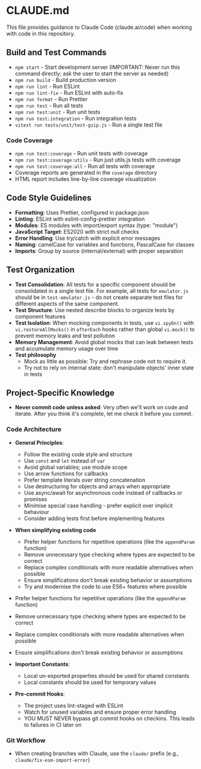 # CLAUDE.md

This file provides guidance to Claude Code (claude.ai/code) when working with code in this repository.

## Build and Test Commands

- `npm start` - Start development server (IMPORTANT: Never run this command directly; ask the user to start the server
  as needed)
- `npm run build` - Build production version
- `npm run lint` - Run ESLint
- `npm run lint-fix` - Run ESLint with auto-fix
- `npm run format` - Run Prettier
- `npm run test` - Run all tests
- `npm run test:unit` - Run unit tests
- `npm run test:integration` - Run integration tests
- `vitest run tests/unit/test-gzip.js` - Run a single test file

### Code Coverage

- `npm run test:coverage` - Run unit tests with coverage
- `npm run test:coverage:utils` - Run just utils.js tests with coverage
- `npm run test:coverage:all` - Run all tests with coverage
- Coverage reports are generated in the `coverage` directory
- HTML report includes line-by-line coverage visualization

## Code Style Guidelines

- **Formatting**: Uses Prettier, configured in package.json
- **Linting**: ESLint with eslint-config-prettier integration
- **Modules**: ES modules with import/export syntax (type: "module")
- **JavaScript Target**: ES2020 with strict null checks
- **Error Handling**: Use try/catch with explicit error messages
- **Naming**: camelCase for variables and functions, PascalCase for classes
- **Imports**: Group by source (internal/external) with proper separation

## Test Organization

- **Test Consolidation**: All tests for a specific component should be consolidated in a single test file.
  For example, all tests for `emulator.js` should be in `test-emulator.js` - do not create separate test files
  for different aspects of the same component.
- **Test Structure**: Use nested describe blocks to organize tests by component features
- **Test Isolation**: When mocking components in tests, use `vi.spyOn()` with `vi.restoreAllMocks()` in
  `afterEach` hooks rather than global `vi.mock()` to prevent memory leaks and test pollution
- **Memory Management**: Avoid global mocks that can leak between tests and accumulate memory usage over time
- **Test philosophy**
  - Mock as little as possible: Try and rephrase code not to require it.
  - Try not to rely on internal state: don't manipulate objects' inner state in tests

## Project-Specific Knowledge

- **Never commit code unless asked**: Very often we'll work on code and iterate. After you think it's complete, let me
  check it before you commit.

### Code Architecture

- **General Principles**:
  - Follow the existing code style and structure
  - Use `const` and `let` instead of `var`
  - Avoid global variables; use module scope
  - Use arrow functions for callbacks
  - Prefer template literals over string concatenation
  - Use destructuring for objects and arrays when appropriate
  - Use async/await for asynchronous code instead of callbacks or promises
  - Minimise special case handling - prefer explicit over implicit behaviour
  - Consider adding tests first before implementing features
- **When simplifying existing code**

  - Prefer helper functions for repetitive operations (like the `appendParam` function)
  - Remove unnecessary type checking where types are expected to be correct
  - Replace complex conditionals with more readable alternatives when possible
  - Ensure simplifications don't break existing behavior or assumptions
  - Try and modernise the code to use ES6+ features where possible

- Prefer helper functions for repetitive operations (like the `appendParam` function)
- Remove unnecessary type checking where types are expected to be correct
- Replace complex conditionals with more readable alternatives when possible
- Ensure simplifications don't break existing behavior or assumptions

- **Important Constants**:

  - Local un-exported properties should be used for shared constants
  - Local constants should be used for temporary values

- **Pre-commit Hooks**:
  - The project uses lint-staged with ESLint
  - Watch for unused variables and ensure proper error handling
  - YOU MUST NEVER bypass git commit hooks on checkins. This leads to failures in CI later on

### Git Workflow

- When creating branches with Claude, use the `claude/` prefix (e.g., `claude/fix-esm-import-error`)

